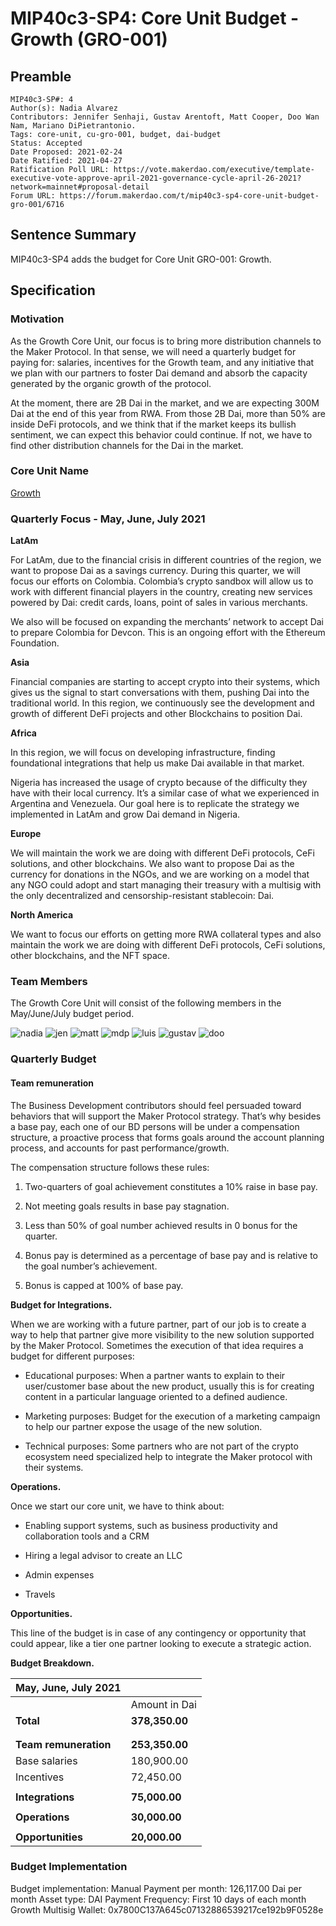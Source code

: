 # MIP40c3-SP4: Core Unit Budget - Growth (GRO-001)

## Preamble

```
MIP40c3-SP#: 4
Author(s): Nadia Alvarez
Contributors: Jennifer Senhaji, Gustav Arentoft, Matt Cooper, Doo Wan Nam, Mariano DiPietrantonio.
Tags: core-unit, cu-gro-001, budget, dai-budget
Status: Accepted
Date Proposed: 2021-02-24
Date Ratified: 2021-04-27
Ratification Poll URL: https://vote.makerdao.com/executive/template-executive-vote-approve-april-2021-governance-cycle-april-26-2021?network=mainnet#proposal-detail
Forum URL: https://forum.makerdao.com/t/mip40c3-sp4-core-unit-budget-gro-001/6716
```
## Sentence Summary

MIP40c3-SP4 adds the budget for Core Unit GRO-001: Growth.

## Specification

### Motivation

As the Growth Core Unit, our focus is to bring more distribution channels to the Maker Protocol. In that sense, we will need a quarterly budget for paying for: salaries, incentives for the Growth team, and any initiative that we plan with our partners to foster Dai demand and absorb the capacity generated by the organic growth of the protocol.

At the moment, there are 2B Dai in the market, and we are expecting 300M Dai at the end of this year from RWA. From those 2B Dai, more than 50% are inside DeFi protocols, and we think that if the market keeps its bullish sentiment, we can expect this behavior could continue. If not, we have to find other distribution channels for the Dai in the market.

### Core Unit Name

[Growth](https://forum.makerdao.com/t/mip39c2-sp4-growth-core-unit-gro-001/6715)

### Quarterly Focus - May, June, July 2021

**LatAm**

For LatAm, due to the financial crisis in different countries of the region, we want to propose Dai as a savings currency. During this quarter, we will focus our efforts on Colombia. Colombia’s crypto sandbox will allow us to work with different financial players in the country, creating new services powered by Dai: credit cards, loans, point of sales in various merchants.

We also will be focused on expanding the merchants’ network to accept Dai to prepare Colombia for Devcon. This is an ongoing effort with the Ethereum Foundation.

**Asia**

Financial companies are starting to accept crypto into their systems, which gives us the signal to start conversations with them, pushing Dai into the traditional world. In this region, we continuously see the development and growth of different DeFi projects and other Blockchains to position Dai.

**Africa**

In this region, we will focus on developing infrastructure, finding foundational integrations that help us make Dai available in that market.

Nigeria has increased the usage of crypto because of the difficulty they have with their local currency. It’s a similar case of what we experienced in Argentina and Venezuela. Our goal here is to replicate the strategy we implemented in LatAm and grow Dai demand in Nigeria.

**Europe**

We will maintain the work we are doing with different DeFi protocols, CeFi solutions, and other blockchains. We also want to propose Dai as the currency for donations in the NGOs, and we are working on a model that any NGO could adopt and start managing their treasury with a multisig with the only decentralized and censorship-resistant stablecoin: Dai.

**North America**

We want to focus our efforts on getting more RWA collateral types and also maintain the work we are doing with different DeFi protocols, CeFi solutions, other blockchains, and the NFT space.

### Team Members

The Growth Core Unit will consist of the following members in the May/June/July budget period.

![nadia](https://user-images.githubusercontent.com/32653033/114280027-70a04e00-9a05-11eb-911b-9862ca4b4961.png)
![jen](https://user-images.githubusercontent.com/32653033/114280063-9d546580-9a05-11eb-8127-62be8bf22721.png)
![matt](https://user-images.githubusercontent.com/32653033/114280065-9e859280-9a05-11eb-9ad4-0e0f6b5d128d.png)
![mdp](https://user-images.githubusercontent.com/32653033/114280066-9fb6bf80-9a05-11eb-9c22-2c50d7ef556b.png)
![luis](https://user-images.githubusercontent.com/32653033/114280068-a1808300-9a05-11eb-9965-5c0f7d9bdccd.png)
![gustav](https://user-images.githubusercontent.com/32653033/114280069-a2b1b000-9a05-11eb-8e3d-198c65d6ca67.png)
![doo](https://user-images.githubusercontent.com/32653033/114280094-c4ab3280-9a05-11eb-85dc-7c1da6081468.png)

### Quarterly Budget

#### Team remuneration

The Business Development contributors should feel persuaded toward behaviors that will support the Maker Protocol strategy. That’s why besides a base pay, each one of our BD persons will be under a compensation structure, a proactive process that forms goals around the account planning process, and accounts for past performance/growth.

The compensation structure follows these rules:

1. Two-quarters of goal achievement constitutes a 10% raise in base pay.

2. Not meeting goals results in base pay stagnation.

3. Less than 50% of goal number achieved results in 0 bonus for the quarter.

4. Bonus pay is determined as a percentage of base pay and is relative to the goal number’s achievement.

5. Bonus is capped at 100% of base pay.

**Budget for Integrations.**

When we are working with a future partner, part of our job is to create a way to help that partner give more visibility to the new solution supported by the Maker Protocol. Sometimes the execution of that idea requires a budget for different purposes:

* Educational purposes: When a partner wants to explain to their user/customer base about the new product, usually this is for creating content in a particular language oriented to a defined audience.

* Marketing purposes: Budget for the execution of a marketing campaign to help our partner expose the usage of the new solution.

* Technical purposes: Some partners who are not part of the crypto ecosystem need specialized help to integrate the Maker protocol with their systems.

**Operations.**

Once we start our core unit, we have to think about:

* Enabling support systems, such as business productivity and collaboration tools and a CRM

* Hiring a legal advisor to create an LLC

* Admin expenses

* Travels

**Opportunities.**

This line of the budget is in case of any contingency or opportunity that could appear, like a tier one partner looking to execute a strategic action.

**Budget Breakdown.**

| **May, June, July 2021** |                |
|-----------------------------|----------------|
|                             | Amount in Dai  |
| **Total**                   | **378,350.00** |
|                             |                |
|                             |                |
| **Team remuneration**       | **253,350.00** |
|               Base salaries |     180,900.00 |
|                  Incentives |      72,450.00 |
|                             |                |
| **Integrations**            |  **75,000.00** |
|                             |                |
| **Operations**              |  **30,000.00** |
|                             |                |
| **Opportunities**           |  **20,000.00** |

### Budget Implementation

Budget implementation: Manual
Payment per month: 126,117.00 Dai per month
Asset type: DAI
Payment Frequency: First 10 days of each month
Growth Multisig Wallet: 0x7800C137A645c07132886539217ce192b9F0528e
